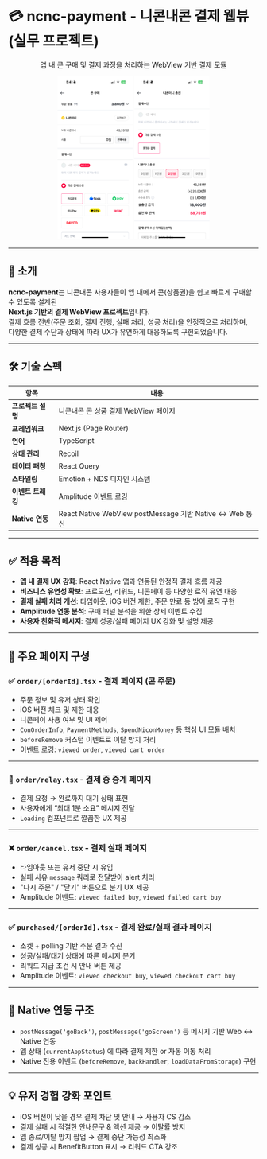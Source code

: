 # 💳 ncnc-payment - 니콘내콘 결제 웹뷰 (실무 프로젝트)

<div align="center">

앱 내 콘 구매 및 결제 과정을 처리하는 WebView 기반 결제 모듈

<img src="./assets/img/purchase.PNG" width="30%" />
<img src="./assets/img/charge.PNG" width="30%" />

</div>

---

## 📝 소개

**ncnc-payment**는 니콘내콘 사용자들이 앱 내에서 콘(상품권)을 쉽고 빠르게 구매할 수 있도록 설계된  
**Next.js 기반의 결제 WebView 프로젝트**입니다.  
결제 흐름 전반(주문 조회, 결제 진행, 실패 처리, 성공 처리)을 안정적으로 처리하며,  
다양한 결제 수단과 상태에 따라 UX가 유연하게 대응하도록 구현되었습니다.

---

## 🛠️ 기술 스펙

| 항목              | 내용                                                      |
| ----------------- | --------------------------------------------------------- |
| **프로젝트 설명** | 니콘내콘 콘 상품 결제 WebView 페이지                      |
| **프레임워크**    | Next.js (Page Router)                                     |
| **언어**          | TypeScript                                                |
| **상태 관리**     | Recoil                                                    |
| **데이터 패칭**   | React Query                                               |
| **스타일링**      | Emotion + NDS 디자인 시스템                               |
| **이벤트 트래킹** | Amplitude 이벤트 로깅                                     |
| **Native 연동**   | React Native WebView postMessage 기반 Native <-> Web 통신 |

---

## ✅ 적용 목적

- **앱 내 결제 UX 강화**: React Native 앱과 연동된 안정적 결제 흐름 제공
- **비즈니스 유연성 확보**: 프로모션, 리워드, 니콘페이 등 다양한 로직 유연 대응
- **결제 실패 처리 개선**: 타임아웃, iOS 버전 제한, 주문 만료 등 방어 로직 구현
- **Amplitude 연동 분석**: 구매 퍼널 분석을 위한 상세 이벤트 수집
- **사용자 친화적 메시지**: 결제 성공/실패 페이지 UX 강화 및 설명 제공

---

## 🧾 주요 페이지 구성

### ✅ `order/[orderId].tsx` - 결제 페이지 (콘 주문)

- 주문 정보 및 유저 상태 확인
- iOS 버전 체크 및 제한 대응
- 니콘페이 사용 여부 및 UI 제어
- `ConOrderInfo`, `PaymentMethods`, `SpendNiconMoney` 등 핵심 UI 모듈 배치
- `beforeRemove` 커스텀 이벤트로 이탈 방지 처리
- 이벤트 로깅: `viewed order`, `viewed cart order`

---

### 🔁 `order/relay.tsx` - 결제 중 중계 페이지

- 결제 요청 → 완료까지 대기 상태 표현
- 사용자에게 “최대 1분 소요” 메시지 전달
- `Loading` 컴포넌트로 깔끔한 UX 제공

---

### ❌ `order/cancel.tsx` - 결제 실패 페이지

- 타임아웃 또는 유저 중단 시 유입
- 실패 사유 `message` 쿼리로 전달받아 alert 처리
- "다시 주문" / "닫기" 버튼으로 분기 UX 제공
- Amplitude 이벤트: `viewed failed buy`, `viewed failed cart buy`

---

### ✅ `purchased/[orderId].tsx` - 결제 완료/실패 결과 페이지

- 소켓 + polling 기반 주문 결과 수신
- 성공/실패/대기 상태에 따른 메시지 분기
- 리워드 지급 조건 시 안내 버튼 제공
- Amplitude 이벤트: `viewed checkout buy`, `viewed checkout cart buy`

---

## 📲 Native 연동 구조

- `postMessage('goBack')`, `postMessage('goScreen')` 등 메시지 기반 Web ↔ Native 연동
- 앱 상태 (`currentAppStatus`) 에 따라 결제 제한 or 자동 이동 처리
- Native 전용 이벤트 (`beforeRemove`, `backHandler`, `loadDataFromStorage`) 구현

---

## 💡 유저 경험 강화 포인트

- iOS 버전이 낮을 경우 결제 차단 및 안내 → 사용자 CS 감소
- 결제 실패 시 적절한 안내문구 & 액션 제공 → 이탈률 방지
- 앱 종료/이탈 방지 팝업 → 결제 중단 가능성 최소화
- 결제 성공 시 BenefitButton 표시 → 리워드 CTA 강조
